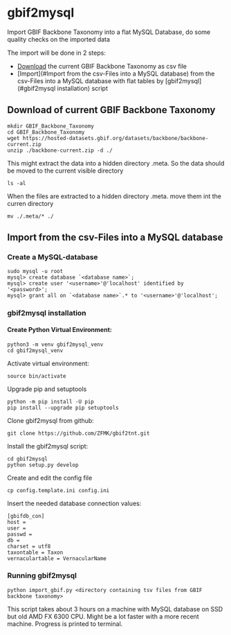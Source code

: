 # gbif2mysql
Import GBIF Backbone Taxonomy into a flat MySQL Database, do some quality checks on the imported data

The import will be done in 2 steps:

  - [Download](#Download_of_current_GBIF_Backbone_Taxonomy) the current GBIF Backbone Taxonomy as csv file
  - [Import](#Import from the csv-Files into a MySQL database) from the csv-Files into a MySQL database with flat tables by [gbif2mysql](#gbif2mysql installation) script



## Download of current GBIF Backbone Taxonomy

    mkdir GBIF_Backbone_Taxonomy
    cd GBIF_Backbone_Taxonomy
    wget https://hosted-datasets.gbif.org/datasets/backbone/backbone-current.zip
    unzip ./backbone-current.zip -d ./
    
This might extract the data into a hidden directory .meta. So the data should be moved to the current visible directory

    ls -al

When the files are extracted to a hidden directory .meta. move them int the curren directory

    mv ./.meta/* ./

## Import from the csv-Files into a MySQL database

### Create a MySQL-database

    sudo mysql -u root
    mysql> create database `<database name>`;
    mysql> create user '<username>'@'localhost' identified by '<password>';
    mysql> grant all on `<database name>`.* to '<username>'@'localhost';


### gbif2mysql installation

#### Create Python Virtual Environment:


    python3 -m venv gbif2mysql_venv
    cd gbif2mysql_venv


Activate virtual environment:

    source bin/activate

Upgrade pip and setuptools

    python -m pip install -U pip
    pip install --upgrade pip setuptools

Clone gbif2mysql from github: 

    git clone https://github.com/ZFMK/gbif2tnt.git


Install the gbif2mysql script:

    cd gbif2mysql
    python setup.py develop

Create and edit the config file

    cp config.template.ini config.ini

Insert the needed database connection values:

    [gbifdb_con]
    host = 
    user = 
    passwd =  
    db = 
    charset = utf8
    taxontable = Taxon
    vernaculartable = VernacularName

### Running gbif2mysql

    python import_gbif.py <directory containing tsv files from GBIF backbone taxonomy>


This script takes about 3 hours on a machine with MySQL database on SSD but old AMD FX 6300 CPU. Might be a lot faster with a more recent machine. Progress is printed to terminal.


